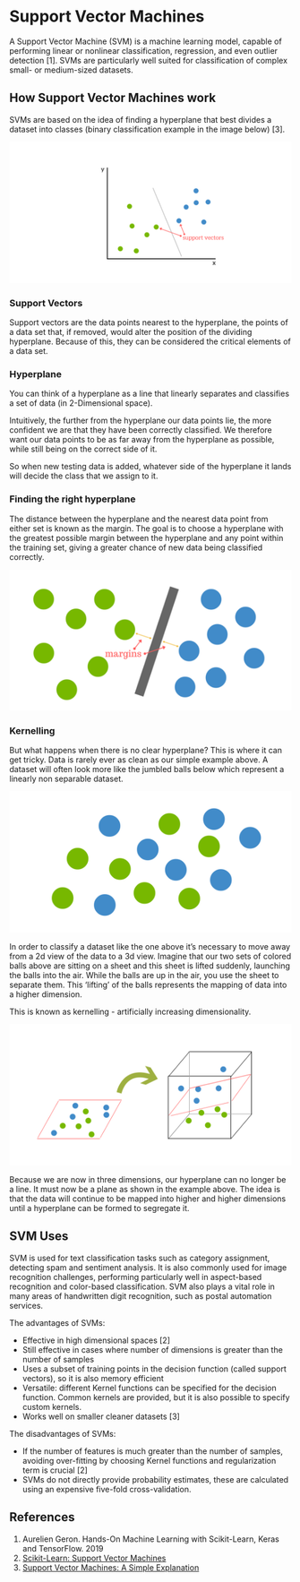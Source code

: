 # Support Vector Machines

A Support Vector Machine (SVM) is a machine learning model, capable of performing linear or nonlinear classification, regression, and even outlier detection [1].
SVMs are particularly well suited for classification of complex small- or medium-sized datasets.

## How Support Vector Machines work

SVMs are based on the idea of finding a hyperplane that best divides a dataset into classes (binary classification example in the image below) [3].

![Support Vectors](assets/image1.png)

### Support Vectors
Support vectors are the data points nearest to the hyperplane, the points of a data set that, if removed, would alter the position of the dividing hyperplane. Because of this, they can be considered the critical elements of a data set.

### Hyperplane 
You can think of a hyperplane as a line that linearly separates and classifies a set of data (in 2-Dimensional space).

Intuitively, the further from the hyperplane our data points lie, the more confident we are that they have been correctly classified. We therefore want our data points to be as far away from the hyperplane as possible, while still being on the correct side of it.

So when new testing data is added, whatever side of the hyperplane it lands will decide the class that we assign to it.

### Finding the right hyperplane

The distance between the hyperplane and the nearest data point from either set is known as the margin. The goal is to choose a hyperplane with the greatest possible margin between the hyperplane and any point within the training set, giving a greater chance of new data being classified correctly.

![Hyperplane](assets/image2.png)

### Kernelling

But what happens when there is no clear hyperplane? This is where it can get tricky. Data is rarely ever as clean as our simple example above. A dataset will often look more like the jumbled balls below which represent a linearly non separable dataset.

![Dataset with no clear hyperplane](assets/image3.png)

In order to classify a dataset like the one above it’s necessary to move away from a 2d view of the data to a 3d view. Imagine that our two sets of colored balls above are sitting on a sheet and this sheet is lifted suddenly, launching the balls into the air. While the balls are up in the air, you use the sheet to separate them. This ‘lifting’ of the balls represents the mapping of data into a higher dimension. 

This is known as kernelling - artificially increasing dimensionality.

![Kernelling](assets/image4.png)

Because we are now in three dimensions, our hyperplane can no longer be a line. It must now be a plane as shown in the example above. The idea is that the data will continue to be mapped into higher and higher dimensions until a hyperplane can be formed to segregate it.


## SVM Uses
 
SVM is used for text classification tasks such as category assignment, detecting spam and sentiment analysis. It is also commonly used for image recognition challenges, performing particularly well in aspect-based recognition and color-based classification. SVM also plays a vital role in many areas of handwritten digit recognition, such as postal automation services.

The advantages of SVMs:

- Effective in high dimensional spaces [2]
- Still effective in cases where number of dimensions is greater than the number of samples
- Uses a subset of training points in the decision function (called support vectors), so it is also memory efficient
- Versatile: different Kernel functions can be specified for the decision function. Common kernels are provided, but it is also possible to specify custom kernels.
- Works well on smaller cleaner datasets [3]

The disadvantages of SVMs: 

- If the number of features is much greater than the number of samples, avoiding over-fitting by choosing Kernel functions and regularization term is crucial [2]
- SVMs do not directly provide probability estimates, these are calculated using an expensive five-fold cross-validation.



## References

1. Aurelien Geron. Hands-On Machine Learning with Scikit-Learn, Keras and TensorFlow. 2019
2. [Scikit-Learn: Support Vector Machines](https://scikit-learn.org/stable/modules/svm.html)
3. [Support Vector Machines: A Simple Explanation](https://www.kdnuggets.com/2016/07/support-vector-machines-simple-explanation.html)
